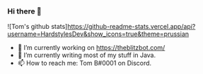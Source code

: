 ### Hi there 👋

![Tom's github stats]https://github-readme-stats.vercel.app/api?username=HardstylesDev&show_icons=true&theme=prussian

- 🔭 I’m currently working on https://theblitzbot.com/
- 🌱 I’m currently writing most of my stuff in Java.
- 📫 How to reach me: Tom B#0001 on Discord.

